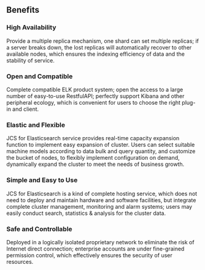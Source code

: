 ## Benefits
### High Availability
Provide a multiple replica mechanism, one shard can set multiple replicas; if a server breaks down, the lost replicas will automatically recover to other available nodes, which ensures the indexing efficiency of data and the stability of service.
### Open and Compatible
Complete compatible ELK product system; open the access to a large number of easy-to-use RestfulAPI; perfectly support Kibana and other peripheral ecology, which is convenient for users to choose the right plug-in and client.
### Elastic and Flexible
JCS for Elasticsearch service provides real-time capacity expansion function to implement easy expansion of cluster. Users can select suitable machine models according to data bulk and query quantity, and customize the bucket of nodes, to flexibly implement configuration on demand,
dynamically expand the cluster to meet the needs of business growth.
### Simple and Easy to Use
JCS for Elasticsearch is a kind of complete hosting service, which does not need to deploy and maintain hardware and software facilities, but integrate complete cluster management, monitoring and alarm systems; users may easily conduct search, statistics & analysis for the cluster data.
### Safe and Controllable
Deployed in a logically isolated proprietary network to eliminate the risk of Internet direct connection; enterprise accounts are under fine-grained permission control, which effectively ensures the security of user resources.

